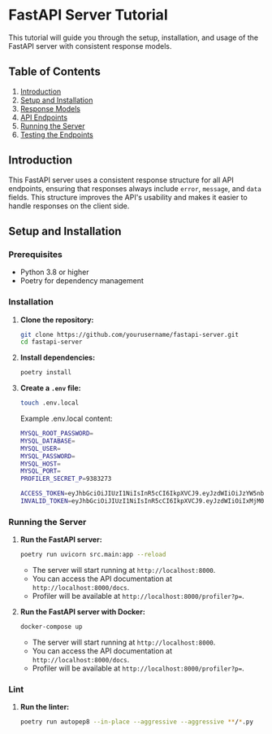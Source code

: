 # FastAPI Server Tutorial

This tutorial will guide you through the setup, installation, and usage of the FastAPI server with consistent response models.

## Table of Contents

1. [Introduction](#introduction)
2. [Setup and Installation](#setup-and-installation)
3. [Response Models](#response-models)
4. [API Endpoints](#api-endpoints)
5. [Running the Server](#running-the-server)
6. [Testing the Endpoints](#testing-the-endpoints)

## Introduction

This FastAPI server uses a consistent response structure for all API endpoints, ensuring that responses always include `error`, `message`, and `data` fields. This structure improves the API's usability and makes it easier to handle responses on the client side.

## Setup and Installation

### Prerequisites

- Python 3.8 or higher
- Poetry for dependency management

### Installation

1. **Clone the repository:**

   ```sh
   git clone https://github.com/yourusername/fastapi-server.git
   cd fastapi-server
   ```
2. **Install dependencies:**

   ```sh
   poetry install
   ```

3. **Create a `.env` file:**

   ```sh
   touch .env.local
   ```
   Example .env.local content:
    ```sh
    MYSQL_ROOT_PASSWORD=
    MYSQL_DATABASE=
    MYSQL_USER=
    MYSQL_PASSWORD=
    MYSQL_HOST=
    MYSQL_PORT=
    PROFILER_SECRET_P=9383273

    ACCESS_TOKEN=eyJhbGciOiJIUzI1NiIsInR5cCI6IkpXVCJ9.eyJzdWIiOiJzYW5nbGUxIiwiZXhwIjoxNzE4MjA0OTE3fQ.rH7Ux72gfZCCfErDW_YzdG4A9BhOidFszPRoFN-w6K0
    INVALID_TOKEN=eyJhbGciOiJIUzI1NiIsInR5cCI6IkpXVCJ9.eyJzdWIiOiIxMjM0NTY3ODkwIiwibmFtZSI6IkpvaG4gRG9lIiwiaWF0IjoxNTE2MjM5MDIyfQ.z-jTfyTJX1V3kEfdiq824clRo_WbSmuPhm5mLvu5F5E
    ```

### Running the Server
1. **Run the FastAPI server:**
   ```sh
   poetry run uvicorn src.main:app --reload
   ```
   - The server will start running at `http://localhost:8000`.
   - You can access the API documentation at `http://localhost:8000/docs`.
   - Profiler will be available at `http://localhost:8000/profiler?p=`.

2. **Run the FastAPI server with Docker:**
   ```sh
   docker-compose up
   ```
   - The server will start running at `http://localhost:8000`.
   - You can access the API documentation at `http://localhost:8000/docs`.
   - Profiler will be available at `http://localhost:8000/profiler?p=`.

### Lint
1. **Run the linter:**
   ```sh
   poetry run autopep8 --in-place --aggressive --aggressive **/*.py
   ```
